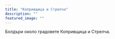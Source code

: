 ```yaml
---
title: "Копривщица и Стрелча"
description: ""
featured_image: ""
---
```

Болдъри около градовете Копривщица и Стрелча.
